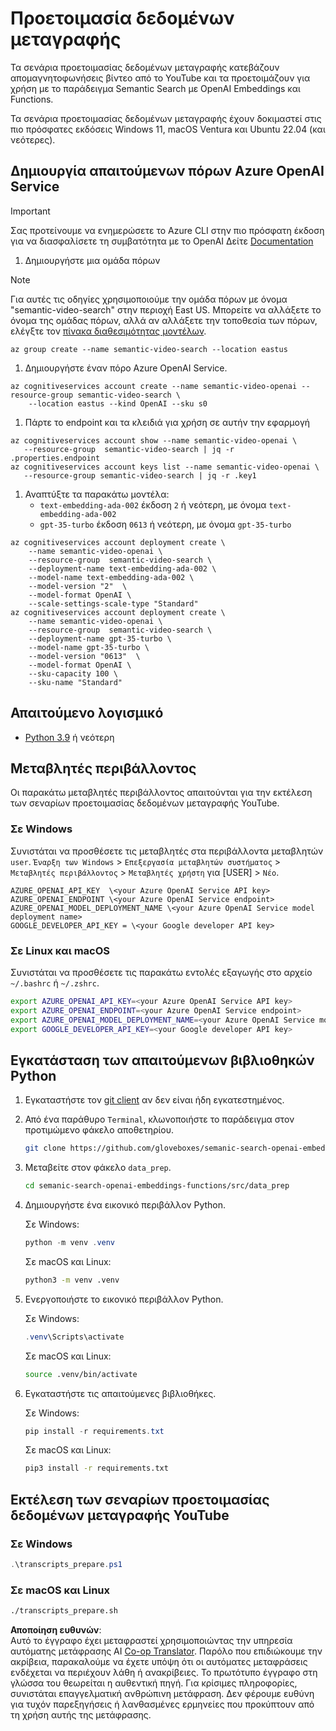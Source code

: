 <!--
CO_OP_TRANSLATOR_METADATA:
{
  "original_hash": "0d69f2d5814a698d3de5d0235940b5ae",
  "translation_date": "2025-07-09T13:10:04+00:00",
  "source_file": "08-building-search-applications/scripts/README.md",
  "language_code": "el"
}
-->
# Προετοιμασία δεδομένων μεταγραφής

Τα σενάρια προετοιμασίας δεδομένων μεταγραφής κατεβάζουν απομαγνητοφωνήσεις βίντεο από το YouTube και τα προετοιμάζουν για χρήση με το παράδειγμα Semantic Search με OpenAI Embeddings και Functions.

Τα σενάρια προετοιμασίας δεδομένων μεταγραφής έχουν δοκιμαστεί στις πιο πρόσφατες εκδόσεις Windows 11, macOS Ventura και Ubuntu 22.04 (και νεότερες).

## Δημιουργία απαιτούμενων πόρων Azure OpenAI Service

> [!IMPORTANT]
> Σας προτείνουμε να ενημερώσετε το Azure CLI στην πιο πρόσφατη έκδοση για να διασφαλίσετε τη συμβατότητα με το OpenAI
> Δείτε [Documentation](https://learn.microsoft.com/cli/azure/update-azure-cli?WT.mc_id=academic-105485-koreyst)

1. Δημιουργήστε μια ομάδα πόρων

> [!NOTE]
> Για αυτές τις οδηγίες χρησιμοποιούμε την ομάδα πόρων με όνομα "semantic-video-search" στην περιοχή East US.
> Μπορείτε να αλλάξετε το όνομα της ομάδας πόρων, αλλά αν αλλάξετε την τοποθεσία των πόρων,
> ελέγξτε τον [πίνακα διαθεσιμότητας μοντέλων](https://aka.ms/oai/models?WT.mc_id=academic-105485-koreyst).

```console
az group create --name semantic-video-search --location eastus
```

1. Δημιουργήστε έναν πόρο Azure OpenAI Service.

```console
az cognitiveservices account create --name semantic-video-openai --resource-group semantic-video-search \
    --location eastus --kind OpenAI --sku s0
```

1. Πάρτε το endpoint και τα κλειδιά για χρήση σε αυτήν την εφαρμογή

```console
az cognitiveservices account show --name semantic-video-openai \
   --resource-group  semantic-video-search | jq -r .properties.endpoint
az cognitiveservices account keys list --name semantic-video-openai \
   --resource-group semantic-video-search | jq -r .key1
```

1. Αναπτύξτε τα παρακάτω μοντέλα:
   - `text-embedding-ada-002` έκδοση `2` ή νεότερη, με όνομα `text-embedding-ada-002`
   - `gpt-35-turbo` έκδοση `0613` ή νεότερη, με όνομα `gpt-35-turbo`

```console
az cognitiveservices account deployment create \
    --name semantic-video-openai \
    --resource-group  semantic-video-search \
    --deployment-name text-embedding-ada-002 \
    --model-name text-embedding-ada-002 \
    --model-version "2"  \
    --model-format OpenAI \
    --scale-settings-scale-type "Standard"
az cognitiveservices account deployment create \
    --name semantic-video-openai \
    --resource-group  semantic-video-search \
    --deployment-name gpt-35-turbo \
    --model-name gpt-35-turbo \
    --model-version "0613"  \
    --model-format OpenAI \
    --sku-capacity 100 \
    --sku-name "Standard"
```

## Απαιτούμενο λογισμικό

- [Python 3.9](https://www.python.org/downloads/?WT.mc_id=academic-105485-koreyst) ή νεότερη

## Μεταβλητές περιβάλλοντος

Οι παρακάτω μεταβλητές περιβάλλοντος απαιτούνται για την εκτέλεση των σεναρίων προετοιμασίας δεδομένων μεταγραφής YouTube.

### Σε Windows

Συνιστάται να προσθέσετε τις μεταβλητές στα περιβάλλοντα μεταβλητών `user`.
`Έναρξη των Windows` > `Επεξεργασία μεταβλητών συστήματος` > `Μεταβλητές περιβάλλοντος` > `Μεταβλητές χρήστη` για [USER] > `Νέο`.

```text
AZURE_OPENAI_API_KEY  \<your Azure OpenAI Service API key>
AZURE_OPENAI_ENDPOINT \<your Azure OpenAI Service endpoint>
AZURE_OPENAI_MODEL_DEPLOYMENT_NAME \<your Azure OpenAI Service model deployment name>
GOOGLE_DEVELOPER_API_KEY = \<your Google developer API key>
```

### Σε Linux και macOS

Συνιστάται να προσθέσετε τις παρακάτω εντολές εξαγωγής στο αρχείο `~/.bashrc` ή `~/.zshrc`.

```bash
export AZURE_OPENAI_API_KEY=<your Azure OpenAI Service API key>
export AZURE_OPENAI_ENDPOINT=<your Azure OpenAI Service endpoint>
export AZURE_OPENAI_MODEL_DEPLOYMENT_NAME=<your Azure OpenAI Service model deployment name>
export GOOGLE_DEVELOPER_API_KEY=<your Google developer API key>
```

## Εγκατάσταση των απαιτούμενων βιβλιοθηκών Python

1. Εγκαταστήστε τον [git client](https://git-scm.com/downloads?WT.mc_id=academic-105485-koreyst) αν δεν είναι ήδη εγκατεστημένος.
1. Από ένα παράθυρο `Terminal`, κλωνοποιήστε το παράδειγμα στον προτιμώμενο φάκελο αποθετηρίου.

    ```bash
    git clone https://github.com/gloveboxes/semanic-search-openai-embeddings-functions.git
    ```

1. Μεταβείτε στον φάκελο `data_prep`.

   ```bash
   cd semanic-search-openai-embeddings-functions/src/data_prep
   ```

1. Δημιουργήστε ένα εικονικό περιβάλλον Python.

    Σε Windows:

    ```powershell
    python -m venv .venv
    ```

    Σε macOS και Linux:

    ```bash
    python3 -m venv .venv
    ```

1. Ενεργοποιήστε το εικονικό περιβάλλον Python.

   Σε Windows:

   ```powershell
   .venv\Scripts\activate
   ```

   Σε macOS και Linux:

   ```bash
   source .venv/bin/activate
   ```

1. Εγκαταστήστε τις απαιτούμενες βιβλιοθήκες.

   Σε Windows:

   ```powershell
   pip install -r requirements.txt
   ```

   Σε macOS και Linux:

   ```bash
   pip3 install -r requirements.txt
   ```

## Εκτέλεση των σεναρίων προετοιμασίας δεδομένων μεταγραφής YouTube

### Σε Windows

```powershell
.\transcripts_prepare.ps1
```

### Σε macOS και Linux

```bash
./transcripts_prepare.sh
```

**Αποποίηση ευθυνών**:  
Αυτό το έγγραφο έχει μεταφραστεί χρησιμοποιώντας την υπηρεσία αυτόματης μετάφρασης AI [Co-op Translator](https://github.com/Azure/co-op-translator). Παρόλο που επιδιώκουμε την ακρίβεια, παρακαλούμε να έχετε υπόψη ότι οι αυτόματες μεταφράσεις ενδέχεται να περιέχουν λάθη ή ανακρίβειες. Το πρωτότυπο έγγραφο στη γλώσσα του θεωρείται η αυθεντική πηγή. Για κρίσιμες πληροφορίες, συνιστάται επαγγελματική ανθρώπινη μετάφραση. Δεν φέρουμε ευθύνη για τυχόν παρεξηγήσεις ή λανθασμένες ερμηνείες που προκύπτουν από τη χρήση αυτής της μετάφρασης.